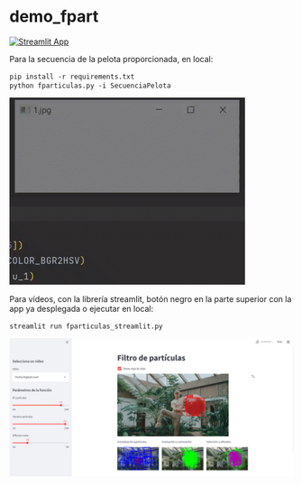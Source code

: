 # demo_fpart
[![Streamlit App](https://static.streamlit.io/badges/streamlit_badge_black_white.svg)](https://share.streamlit.io/natalialperez/demo_fpart/main/fparticulas_streamlit.py)

Para la secuencia de la pelota proporcionada, en local:

```
pip install -r requirements.txt
python fparticulas.py -i SecuenciaPelota
```
![Alt Text](https://github.com/natalialperez/demo_fpart/blob/main/ballgif.gif)

Para vídeos, con la librería streamlit, botón negro en la parte superior con la app ya desplegada o ejecutar en local:

```
streamlit run fparticulas_streamlit.py
```

![alt text](https://github.com/natalialperez/demo_fpart/blob/main/Images/streamlit.PNG)

